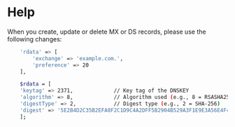 # Help

When you create, update or delete MX or DS records, please use the following changes:

```bash
    'rdata' => [
        'exchange' => 'example.com.',
        'preference' => 20
    ],
```
	
```bash
	$rdata = [
    'keytag' => 2371,             // Key tag of the DNSKEY
    'algorithm' => 8,             // Algorithm used (e.g., 8 = RSASHA256)
    'digestType' => 2,            // Digest type (e.g., 2 = SHA-256)
    'digest' => '5E2B4D2C35B2EFA8F2C1D9C4A2DFF5B2904B529A3F1E9E3A56E4F4E6C7B92DF2'
	];
```